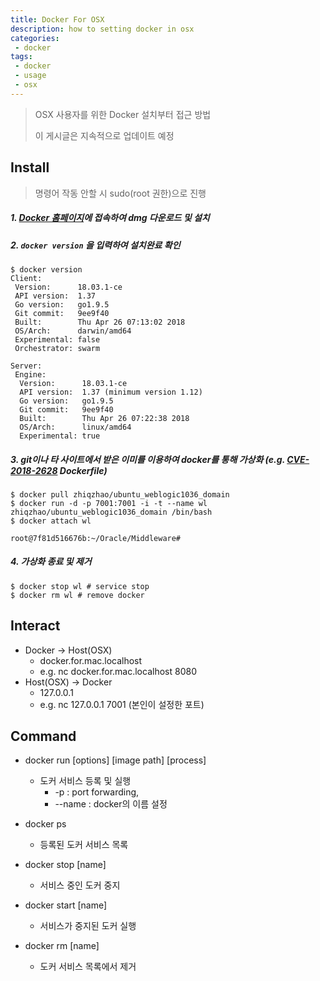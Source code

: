 ```yaml
---
title: Docker For OSX
description: how to setting docker in osx
categories:
 - docker
tags:
 - docker
 - usage
 - osx
---
```


> OSX 사용자를 위한 Docker 설치부터 접근 방법
>
> 이 게시글은 지속적으로 업데이트 예정

<!-- more --> 

## Install

> 명령어 작동 안할 시 sudo(root 권한)으로 진행

##### 1. [Docker 홈페이지](https://store.docker.com/editions/community/docker-ce-desktop-mac)에 접속하여 dmg 다운로드 및 설치

##### 2. `docker version` 을 입력하여 설치완료 확인

```
$ docker version
Client:
 Version:      18.03.1-ce
 API version:  1.37
 Go version:   go1.9.5
 Git commit:   9ee9f40
 Built:        Thu Apr 26 07:13:02 2018
 OS/Arch:      darwin/amd64
 Experimental: false
 Orchestrator: swarm

Server:
 Engine:
  Version:      18.03.1-ce
  API version:  1.37 (minimum version 1.12)
  Go version:   go1.9.5
  Git commit:   9ee9f40
  Built:        Thu Apr 26 07:22:38 2018
  OS/Arch:      linux/amd64
  Experimental: true
```

##### 3. git이나 타 사이트에서 받은 이미를 이용하여 docker를 통해 가상화 (e.g. [CVE-2018-2628](https://nvd.nist.gov/vuln/detail/CVE-2018-2628) Dockerfile)

```
$ docker pull zhiqzhao/ubuntu_weblogic1036_domain
$ docker run -d -p 7001:7001 -i -t --name wl zhiqzhao/ubuntu_weblogic1036_domain /bin/bash
$ docker attach wl

root@7f81d516676b:~/Oracle/Middleware#
```

##### 4. 가상화 종료 및 제거

```
$ docker stop wl # service stop
$ docker rm wl # remove docker
```

## Interact

- Docker -> Host(OSX)
  - docker.for.mac.localhost
  - e.g. nc docker.for.mac.localhost 8080
- Host(OSX) -> Docker
  - 127.0.0.1
  - e.g. nc 127.0.0.1 7001 (본인이 설정한 포트)

## Command

- docker run \[options\] \[image path\] \[process\]
  - 도커 서비스 등록 및 실행
    - -p : port forwarding,
    - --name : docker의 이름 설정 

- docker ps
  - 등록된 도커 서비스 목록
- docker stop [name]
  - 서비스 중인 도커 중지
- docker start [name]
  -  서비스가 중지된 도커 실행
- docker rm [name]
  - 도커 서비스 목록에서 제거